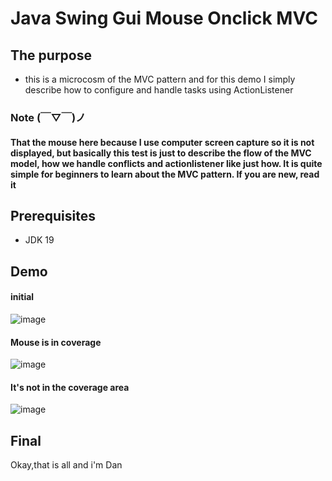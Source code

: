 # Java Swing Gui Mouse Onclick MVC
## The purpose
- this is a microcosm of the MVC pattern and for this demo I simply describe how to configure and handle tasks using ActionListener

### Note  (￣▽￣)ノ
#### That the mouse here because I use computer screen capture so it is not displayed, but basically this test is just to describe the flow of the MVC model, how we handle conflicts and actionlistener like just how. It is quite simple for beginners to learn about the MVC pattern. If you are new, read it
## Prerequisites
- JDK 19
## Demo
#### initial
![image](https://user-images.githubusercontent.com/127305381/229908708-d9e44c30-2a47-47a5-971e-c440dff29f85.png)
#### Mouse is in coverage
![image](https://user-images.githubusercontent.com/127305381/229909397-edcb7e86-dee8-41bf-9334-65f169ac35af.png)
#### It's not in the coverage area
![image](https://user-images.githubusercontent.com/127305381/229909640-b10b6938-0c8d-4191-82c1-0dd94c6b25e7.png)
## Final
Okay,that is all and i'm Dan
